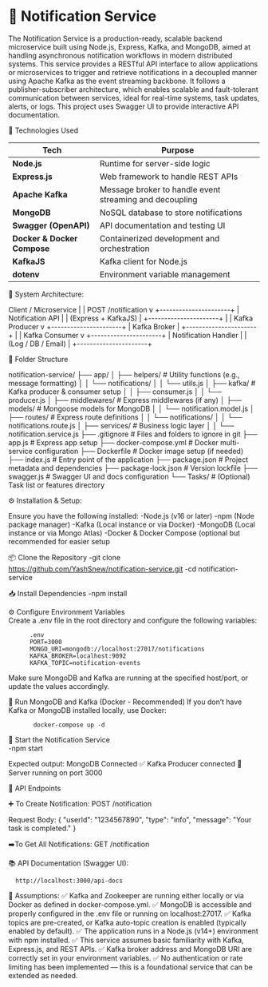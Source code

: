 # 📢 Notification Service
The Notification Service is a production-ready, scalable backend microservice built using Node.js, Express, Kafka, and MongoDB, aimed at handling asynchronous notification workflows in modern distributed systems.
This service provides a RESTful API interface to allow applications or microservices to trigger and retrieve notifications in a decoupled manner using Apache Kafka as the event streaming backbone.
It follows a publisher-subscriber architecture, which enables scalable and fault-tolerant communication between services, ideal for real-time systems, task updates, alerts, or logs.
This project uses Swagger UI to provide interactive API documentation.





🧰 Technologies Used

| Tech                        | Purpose                                                 |
| --------------------------- | ------------------------------------------------------- |
| **Node.js**                 | Runtime for server-side logic                           |
| **Express.js**              | Web framework to handle REST APIs                       |
| **Apache Kafka**            | Message broker to handle event streaming and decoupling |
| **MongoDB**                 | NoSQL database to store notifications                   |
| **Swagger (OpenAPI)**       | API documentation and testing UI                        |
| **Docker & Docker Compose** | Containerized development and orchestration             |
| **KafkaJS**                 | Kafka client for Node.js                                |
| **dotenv**                  | Environment variable management                         |







🔧 System Architecture:


 Client / Microservice
        |
        |  POST /notification
        v
+----------------------+
|  Notification API    |
|  (Express + KafkaJS) |
+----------------------+
        |
        |  Kafka Producer
        v
+----------------------+
|     Kafka Broker     |
+----------------------+
        |
        |  Kafka Consumer
        v
+----------------------+
| Notification Handler |
|  (Log / DB / Email)  |
+----------------------+






📁 Folder Structure

notification-service/
├── app/
│   ├── helpers/                 # Utility functions (e.g., message formatting)
│   │   └── notifications/
│   │       └── utils.js
│   ├── kafka/                   # Kafka producer & consumer setup
│   │   ├── consumer.js
│   │   └── producer.js
│   ├── middlewares/            # Express middlewares (if any)
│   ├── models/                 # Mongoose models for MongoDB
│   │   └── notification.model.js
│   ├── routes/                 # Express route definitions
│   │   └── notifications/
│   │       └── notifications.route.js
│   ├── services/               # Business logic layer
│   │   └── notification.service.js
├── .gitignore                  # Files and folders to ignore in git
├── app.js                      # Express app setup
├── docker-compose.yml          # Docker multi-service configuration
├── Dockerfile                  # Docker image setup (if needed)
├── index.js                    # Entry point of the application
├── package.json                # Project metadata and dependencies
├── package-lock.json           # Version lockfile
├── swagger.js                  # Swagger UI and docs configuration
└── Tasks/                      # (Optional) Task list or features directory







⚙️ Installation & Setup:

Ensure you have the following installed:
-Node.js (v16 or later)
-npm (Node package manager)
-Kafka (Local instance or via Docker)
-MongoDB (Local instance or via Mongo Atlas)
-Docker & Docker Compose (optional but recommended for easier setup

📦 Clone the Repository
   -git clone https://github.com/YashSnew/notification-service.git
   -cd notification-service

📥 Install Dependencies
    -npm install

⚙️ Configure Environment Variables  
    Create a .env file in the root directory and configure the following variables:

          .env
          PORT=3000
          MONGO_URI=mongodb://localhost:27017/notifications
          KAFKA_BROKER=localhost:9092
          KAFKA_TOPIC=notification-events
  
  Make sure MongoDB and Kafka are running at the specified host/port, or update the values accordingly.

🧪 Run MongoDB and Kafka (Docker - Recommended)
   If you don’t have Kafka or MongoDB installed locally, use Docker:  

           docker-compose up -d
           
  
🚀 Start the Notification Service  
     -npm start


Expected output:
  MongoDB Connected
 ✅ Kafka Producer connected
 🚀 Server running on port 3000





 🔁 API Endpoints

 
➕ To Create Notification:
POST /notification
 
 Request Body:
   {
     "userId": "1234567890",
     "type": "info",
     "message": "Your task is completed."
   }


➡️To Get All Notifications: 
 GET /notification



📚 API Documentation (Swagger UI): 

      http://localhost:3000/api-docs






🧠 Assumptions:
  ✅ Kafka and Zookeeper are running either locally or via Docker as defined in docker-compose.yml.
  ✅ MongoDB is accessible and properly configured in the .env file or running on localhost:27017.
  ✅ Kafka topics are pre-created, or Kafka auto-topic creation is enabled (typically enabled by default).
  ✅ The application runs in a Node.js (v14+) environment with npm installed.
  ✅ This service assumes basic familiarity with Kafka, Express.js, and REST APIs.
  ✅ Kafka broker address and MongoDB URI are correctly set in your environment variables.
  ✅ No authentication or rate limiting has been implemented — this is a foundational service that can be extended as needed.










          



  



                  
